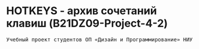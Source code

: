 # HOTKEYS - архив сочетаний клавиш (B21DZ09-Project-4-2)

<pre>
Учебный проект студентов ОП «Дизайн и Программирование» <kbd>НИУ ВШЭ</kbd>
</pre>
